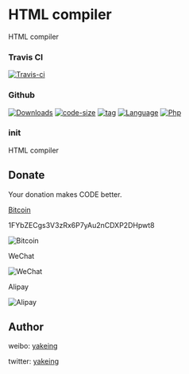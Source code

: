 # HTML compiler
HTML compiler



### Travis CI

[![Travis-ci](https://api.travis-ci.org/yakeing/cpp_HtmlCompiler.svg)](https://travis-ci.org/yakeing/cpp_HtmlCompiler)

### Github

[![Downloads](https://img.shields.io/github/downloads/yakeing/cpp_HtmlCompiler/total.svg)](https://github.com/yakeing/cpp_HtmlCompiler)
[![code-size](https://img.shields.io/github/languages/code-size/yakeing/cpp_HtmlCompiler)](https://github.com/yakeing/cpp_HtmlCompiler/blob/master/src)
[![tag](https://img.shields.io/github/tag/yakeing/cpp_HtmlCompiler.svg)](https://github.com/yakeing/cpp_HtmlCompiler/releases)
[![Language](https://img.shields.io/github/license/yakeing/cpp_HtmlCompiler.svg)](https://github.com/yakeing/cpp_HtmlCompiler/blob/master/LICENSE)
[![Php](https://img.shields.io/github/languages/top/yakeing/cpp_HtmlCompiler.svg)](https://github.com/yakeing/cpp_HtmlCompiler)


### init



HTML compiler




Donate
---
Your donation makes CODE better.

 [Bitcoin](https://btc.com/1FYbZECgs3V3zRx6P7yAu2nCDXP2DHpwt8)

1FYbZECgs3V3zRx6P7yAu2nCDXP2DHpwt8

 ![Bitcoin](https://raw.githubusercontent.com/yakeing/Content/master/Donate/Bitcoin.png)

 WeChat

 ![WeChat](https://raw.githubusercontent.com/yakeing/Content/master/Donate/WeChat.png)

 Alipay

 ![Alipay](https://raw.githubusercontent.com/yakeing/Content/master/Donate/Alipay.png)

Author
---

weibo: [yakeing](https://weibo.com/yakeing)

twitter: [yakeing](https://twitter.com/yakeing)
